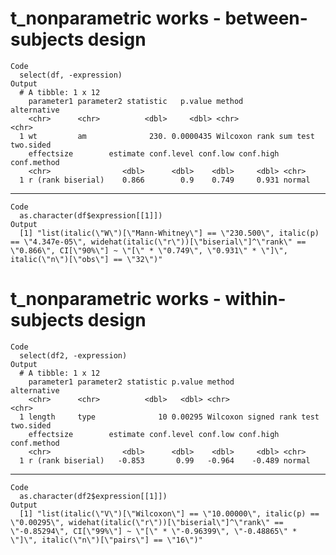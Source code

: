 # t_nonparametric works - between-subjects design

    Code
      select(df, -expression)
    Output
      # A tibble: 1 x 12
        parameter1 parameter2 statistic   p.value method                 alternative
        <chr>      <chr>          <dbl>     <dbl> <chr>                  <chr>      
      1 wt         am              230. 0.0000435 Wilcoxon rank sum test two.sided  
        effectsize        estimate conf.level conf.low conf.high conf.method
        <chr>                <dbl>      <dbl>    <dbl>     <dbl> <chr>      
      1 r (rank biserial)    0.866        0.9    0.749     0.931 normal     

---

    Code
      as.character(df$expression[[1]])
    Output
      [1] "list(italic(\"W\")[\"Mann-Whitney\"] == \"230.500\", italic(p) == \"4.347e-05\", widehat(italic(\"r\"))[\"biserial\"]^\"rank\" == \"0.866\", CI[\"90%\"] ~ \"[\" * \"0.749\", \"0.931\" * \"]\", italic(\"n\")[\"obs\"] == \"32\")"

# t_nonparametric works - within-subjects design

    Code
      select(df2, -expression)
    Output
      # A tibble: 1 x 12
        parameter1 parameter2 statistic p.value method                    alternative
        <chr>      <chr>          <dbl>   <dbl> <chr>                     <chr>      
      1 length     type              10 0.00295 Wilcoxon signed rank test two.sided  
        effectsize        estimate conf.level conf.low conf.high conf.method
        <chr>                <dbl>      <dbl>    <dbl>     <dbl> <chr>      
      1 r (rank biserial)   -0.853       0.99   -0.964    -0.489 normal     

---

    Code
      as.character(df2$expression[[1]])
    Output
      [1] "list(italic(\"V\")[\"Wilcoxon\"] == \"10.00000\", italic(p) == \"0.00295\", widehat(italic(\"r\"))[\"biserial\"]^\"rank\" == \"-0.85294\", CI[\"99%\"] ~ \"[\" * \"-0.96399\", \"-0.48865\" * \"]\", italic(\"n\")[\"pairs\"] == \"16\")"

